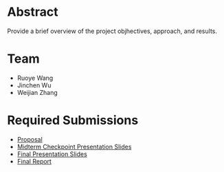 # Abstract

Provide a brief overview of the project objhectives, approach, and results.

# Team

* Ruoye Wang
* Jinchen Wu
* Weijian Zhang

# Required Submissions

* [Proposal](proposal)
* [Midterm Checkpoint Presentation Slides](http://)
* [Final Presentation Slides](http://)
* [Final Report](report)
